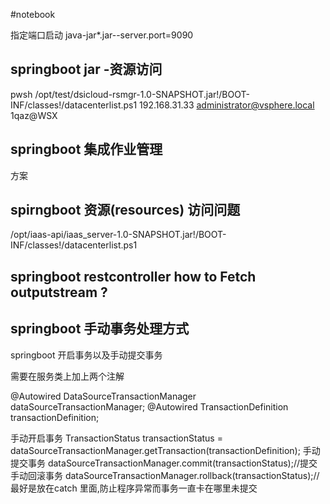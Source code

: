 #notebook

指定端口启动 java-jar*.jar--server.port=9090



## springboot jar -资源访问
pwsh  /opt/test/dsicloud-rsmgr-1.0-SNAPSHOT.jar!/BOOT-INF/classes!/datacenterlist.ps1 192.168.31.33 administrator@vsphere.local 1qaz@WSX



## springboot 集成作业管理
方案 



##


## spirngboot 资源(resources) 访问问题
/opt/iaas-api/iaas_server-1.0-SNAPSHOT.jar!/BOOT-INF/classes!/datacenterlist.ps1


## springboot restcontroller how to Fetch outputstream ?



## springboot 手动事务处理方式

springboot 开启事务以及手动提交事务

需要在服务类上加上两个注解


@Autowired
DataSourceTransactionManager dataSourceTransactionManager;
@Autowired
TransactionDefinition transactionDefinition;

手动开启事务
TransactionStatus transactionStatus = dataSourceTransactionManager.getTransaction(transactionDefinition);
手动提交事务
dataSourceTransactionManager.commit(transactionStatus);//提交
手动回滚事务
dataSourceTransactionManager.rollback(transactionStatus);//最好是放在catch 里面,防止程序异常而事务一直卡在哪里未提交